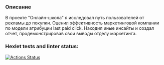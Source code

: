 ### Описание
В проекте "Онлайн-школа" я исследовал путь пользователей от рекламы до покупки. Оценил эффективность маркетинговой компании по модели атрибуции last paid click. Находил иные инсайты и создал отчет, продемонстрировав свои выводы отделу маркетинга.

### Hexlet tests and linter status:
[![Actions Status](https://github.com/NectarHeHe/data-analytics-project-96/actions/workflows/hexlet-check.yml/badge.svg)](https://github.com/NectarHeHe/data-analytics-project-96/actions)
